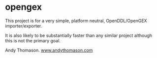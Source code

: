 # opengex 

This project is for a very simple, platform neutral, OpenDDL/OpenGEX
importer/exporter.

It is also likely to be substantially faster than any similar project
although this is not the primary goal.

Andy Thomason.
www.andythomason.com

